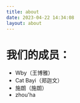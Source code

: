 ```yaml
---
title: about
date: 2023-04-22 14:34:08
layout: about
---
```

# 我们的成员：
- Wby（王博雅）
- Cat Bayi（郑迦文）
- 施朗（施朗）
- zhou'ha